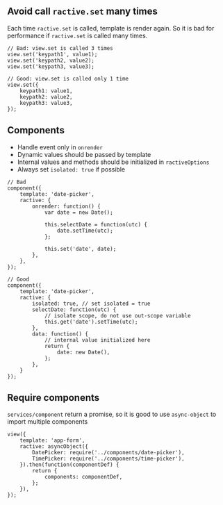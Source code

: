 ## Avoid call `ractive.set` many times
Each time `ractive.set` is called, template is render again. So it is bad for performance if `ractive.set` is called many times.
```
// Bad: view.set is called 3 times
view.set('keypath1', value1);
view.set('keypath2, value2);
view.set('keypath3, value3);

// Good: view.set is called only 1 time
view.set({
	keypath1: value1,
	keypath2: value2,
	keypath3: value3,
});
```

## Components
- Handle event only in `onrender`
- Dynamic values should be passed by template
- Internal values and methods should be initialized in `ractiveOptions`
- Always set `isolated: true` if possible

```
// Bad
component({
	template: 'date-picker',
	ractive: {
		onrender: function() {
			var date = new Date();
			
			this.selectDate = function(utc) {
				date.setTime(utc);
			};
			
			this.set('date', date);
		},
	},
});

// Good
component({
	template: 'date-picker',
	ractive: {
		isolated: true, // set isolated = true
		selectDate: function(utc) {
			// isolate scope, do not use out-scope variable
			this.get('date').setTime(utc);
		},
		data: function() {
			// internal value initialized here
			return {
				date: new Date(),
			};
		},
	}
});
```

## Require components
`services/component` return a promise, so it is good to use `async-object` to import multiple components
```
view({
	template: 'app-form',
	ractive: asyncObject({
		DatePicker: require('../components/date-picker'),
		TimePicker: require('../components/time-picker'),
	}).then(function(componentDef) {
		return {
			components: componentDef,
		};
	}),
});
```
